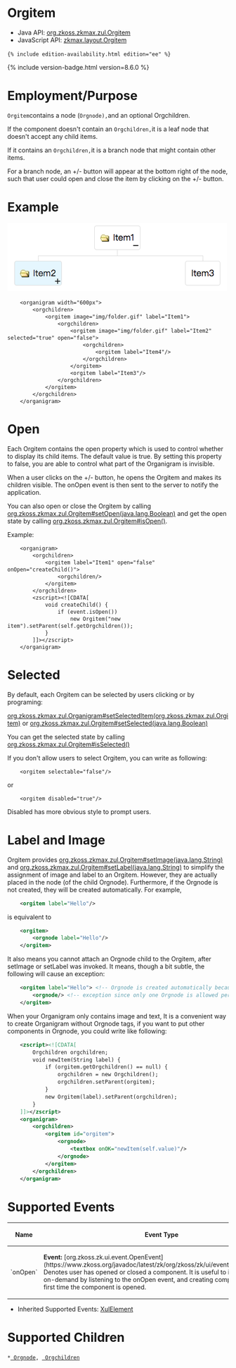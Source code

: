 

# Orgitem

- Java API: [org.zkoss.zkmax.zul.Orgitem](https://www.zkoss.org/javadoc/latest/zk/org/zkoss/zkmax/zul/Orgitem.html)
- JavaScript API: [zkmax.layout.Orgitem](https://www.zkoss.org/javadoc/latest/jsdoc/classes/zkmax.layout.Orgitem.html)

`{% include edition-availability.html edition="ee" %}`

{% include version-badge.html version=8.6.0 %}

# Employment/Purpose

`Orgitem`contains a node (`Orgnode),`and an optional Orgchildren.

If the component doesn't contain an `Orgchildren,`it is a leaf node that
doesn't accept any child items.

If it contains an `Orgchildren,`it is a branch node that might contain
other items.

For a branch node, an +/- button will appear at the bottom right of the
node, such that user could open and close the item by clicking on the
+/- button.

# Example

![](/zk_component_ref/images/Orgitem_example.png)

        <organigram width="600px">
            <orgchildren>
                <orgitem image="img/folder.gif" label="Item1">
                    <orgchildren>
                        <orgitem image="img/folder.gif" label="Item2" selected="true" open="false">
                            <orgchildren>
                                <orgitem label="Item4"/>
                            </orgchildren>
                        </orgitem>
                        <orgitem label="Item3"/>
                    </orgchildren>
                </orgitem>
            </orgchildren>
        </organigram>

# Open

Each Orgitem contains the open property which is used to control whether
to display its child items. The default value is true. By setting this
property to false, you are able to control what part of the Organigram
is invisible.

When a user clicks on the +/- button, he opens the Orgitem and makes its
children visible. The onOpen event is then sent to the server to notify
the application.

You can also open or close the Orgitem by calling
[org.zkoss.zkmax.zul.Orgitem#setOpen(java.lang.Boolean)](https://www.zkoss.org/javadoc/latest/zk/org/zkoss/zkmax/zul/Orgitem.html#setOpen(java.lang.Boolean))
and get the open state by calling
[org.zkoss.zkmax.zul.Orgitem#isOpen()](https://www.zkoss.org/javadoc/latest/zk/org/zkoss/zkmax/zul/Orgitem.html#isOpen()).

Example:

        <organigram>
            <orgchildren>
                <orgitem label="Item1" open="false" onOpen="createChild()">
                    <orgchildren/>
                </orgitem>
            </orgchildren>
            <zscript><![CDATA[
                void createChild() {
                    if (event.isOpen())
                        new Orgitem("new item").setParent(self.getOrgchildren());
                }
            ]]></zscript>
        </organigram>

# Selected

By default, each Orgitem can be selected by users clicking or by
programing:

[org.zkoss.zkmax.zul.Organigram#setSelectedItem(org.zkoss.zkmax.zul.Orgitem)](https://www.zkoss.org/javadoc/latest/zk/org/zkoss/zkmax/zul/Organigram.html#setSelectedItem(org.zkoss.zkmax.zul.Orgitem))
or
[org.zkoss.zkmax.zul.Orgitem#setSelected(java.lang.Boolean)](https://www.zkoss.org/javadoc/latest/zk/org/zkoss/zkmax/zul/Orgitem.html#setSelected(java.lang.Boolean))

You can get the selected state by calling
[org.zkoss.zkmax.zul.Orgitem#isSelected()](https://www.zkoss.org/javadoc/latest/zk/org/zkoss/zkmax/zul/Orgitem.html#isSelected())

If you don't allow users to select Orgitem, you can write as following:

        <orgitem selectable="false"/>

or

        <orgitem disabled="true"/>

Disabled has more obvious style to prompt users.

# Label and Image

Orgitem provides
[org.zkoss.zkmax.zul.Orgitem#setImage(java.lang.String)](https://www.zkoss.org/javadoc/latest/zk/org/zkoss/zkmax/zul/Orgitem.html#setImage(java.lang.String))
and
[org.zkoss.zkmax.zul.Orgitem#setLabel(java.lang.String)](https://www.zkoss.org/javadoc/latest/zk/org/zkoss/zkmax/zul/Orgitem.html#setLabel(java.lang.String))
to simplify the assignment of image and label to an Orgitem. However,
they are actually placed in the node (of the child Orgnode).
Furthermore, if the Orgnode is not created, they will be created
automatically. For example,

```xml
    <orgitem label="Hello"/>
```

is equivalent to

```xml
    <orgitem>
        <orgnode label="Hello"/>
    </orgitem>
```

It also means you cannot attach an Orgnode child to the Orgitem, after
setImage or setLabel was invoked. It means, though a bit subtle, the
following will cause an exception:

```xml
    <orgitem label="Hello"> <!-- Orgnode is created automatically because of setLabel -->
        <orgnode/> <!-- exception since only one Orgnode is allowed per Orgitem -->
    </orgitem>
```

When your Organigram only contains image and text, It is a convenient
way to create Organigram without Orgnode tags, if you want to put other
components in Orgnode, you could write like following:

```xml
    <zscript><![CDATA[
        Orgchildren orgchildren;
        void newItem(String label) {
            if (orgitem.getOrgchildren() == null) {
                orgchildren = new Orgchildren();
                orgchildren.setParent(orgitem);
            }
            new Orgitem(label).setParent(orgchildren);
        }
    ]]></zscript>
    <organigram>
        <orgchildren>
            <orgitem id="orgitem">
                <orgnode>
                    <textbox onOK="newItem(self.value)"/>
                </orgnode>
            </orgitem>
        </orgchildren>
    </organigram>
```

# Supported Events

<table>
<thead>
<tr class="header">
<th><center>
<p>Name</p>
</center></th>
<th><center>
<p>Event Type</p>
</center></th>
</tr>
</thead>
<tbody>
<tr class="odd">
<td><center>
<p>`onOpen`</p>
</center></td>
<td><p><strong>Event:</strong>
[org.zkoss.zk.ui.event.OpenEvent](https://www.zkoss.org/javadoc/latest/zk/org/zkoss/zk/ui/event/OpenEvent.html) Denotes user has
opened or closed a component. It is useful to implement load-on-demand
by listening to the onOpen event, and creating components when the first
time the component is opened.</p></td>
</tr>
</tbody>
</table>

- Inherited Supported Events: [ XulElement]({{site.baseurl}}/zk_component_ref/xulelement#Supported_Events)

# Supported Children

`*`[` Orgnode`]({{site.baseurl}}/zk_component_ref/orgnode)`, `[` Orgchildren`]({{site.baseurl}}/zk_component_ref/orgchildren)



